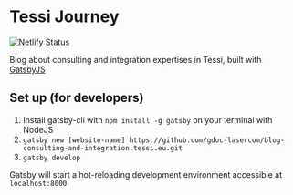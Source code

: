# Tessi Journey

[![Netlify Status](https://api.netlify.com/api/v1/badges/c1a26dc8-5639-4303-ac21-c5a53310a175/deploy-status)](https://app.netlify.com/sites/gdoc/deploys)

Blog about consulting and integration expertises in Tessi, built with [GatsbyJS][gatsby]

## Set up (for developers)

1. Install gatsby-cli with `npm install -g gatsby` on your terminal with NodeJS
1. `gatsby new [website-name] https://github.com/gdoc-lasercom/blog-consulting-and-integration.tessi.eu.git`
1. `gatsby develop`

Gatsby will start a hot-reloading development environment accessible at
`localhost:8000`

[gatsby]: https://www.gatsbyjs.org/
